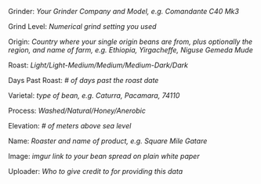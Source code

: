 Grinder: *Your Grinder Company and Model, e.g. Comandante C40 Mk3*

Grind Level: *Numerical grind setting you used*

Origin: *Country where your single origin beans are from, plus optionally the region, and name of farm, e.g. Ethiopia, Yirgacheffe, Niguse Gemeda Mude*

Roast: *Light/Light-Medium/Medium/Medium-Dark/Dark*

Days Past Roast: *# of days past the roast date*

Varietal: *type of bean, e.g. Caturra, Pacamara, 74110*

Process: *Washed/Natural/Honey/Anerobic*

Elevation: *# of meters above sea level*

Name: *Roaster and name of product, e.g. Square Mile Gatare*

Image: *imgur link to your bean spread on plain white paper*

Uploader: *Who to give credit to for providing this data*
